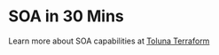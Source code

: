 # SOA in 30 Mins

Learn more about SOA capabilities at [Toluna Terraform](https://github.com/toluna-terraform)